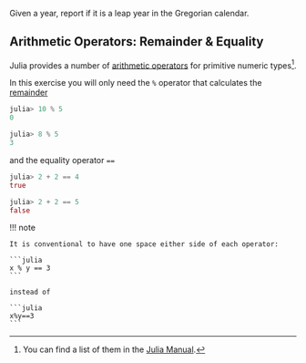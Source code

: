 Given a year, report if it is a leap year in the Gregorian calendar.

## Arithmetic Operators: Remainder & Equality

Julia provides a number of [arithmetic operators](https://en.wikipedia.org/wiki/Arithmetic#Arithmetic_operations) for primitive numeric types[^1].

In this exercise you will only need the `%` operator that calculates the [remainder](https://en.wikipedia.org/wiki/Remainder)

```julia
julia> 10 % 5
0

julia> 8 % 5
3
```

and the equality operator `==`

```julia
julia> 2 + 2 == 4
true

julia> 2 + 2 == 5
false
```

<!-- TODO Check if admonitions will be supported -->
!!! note

    It is conventional to have one space either side of each operator:

    ```julia
    x % y == 3
    ```

    instead of

    ```julia
    x%y==3
    ```

[^1]: You can find a list of them in the [Julia Manual](https://docs.julialang.org/en/v1/manual/mathematical-operations/#Arithmetic-Operators).
